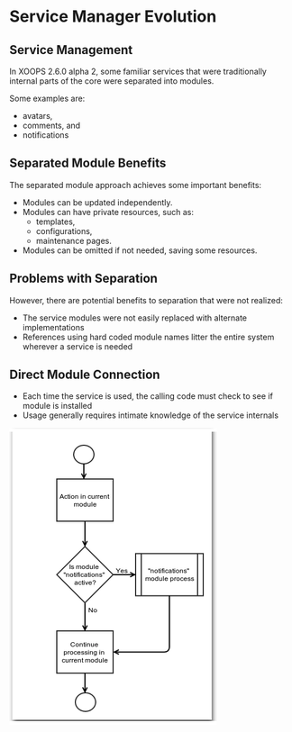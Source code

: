 # Service Manager Evolution

## Service Management

In XOOPS 2.6.0 alpha 2, some familiar services that were traditionally internal parts of the core were separated into modules.

Some examples are:

* avatars, 
* comments, and 
* notifications

## Separated Module Benefits

The separated module approach achieves some important benefits:

* Modules can be updated independently. 
* Modules can have private resources, such as: 
  * templates, 
  * configurations, 
  * maintenance pages. 
* Modules can be omitted if not needed, saving some resources.

## Problems with Separation

However, there are potential benefits to separation that were not realized:

* The service modules were not easily replaced with alternate implementations 
* References using hard coded module names litter the entire system wherever a service is needed

## Direct Module Connection

* Each time the service is used, the calling code must check to see if module is installed 
* Usage generally requires intimate knowledge of the service internals

![](.gitbook/assets/servicemanager001.png)

